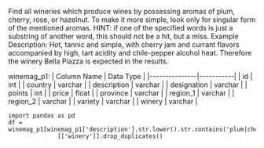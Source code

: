 Find all wineries which produce wines by possessing aromas of plum, cherry, rose, or hazelnut. To make it more simple, look only for singular form of the mentioned aromas. 
HINT: if one of the specified words is just a substring of another word, this should not be a hit, but a miss.
Example Description: Hot, tannic and simple, with cherry jam and currant flavors accompanied by high, tart acidity and chile-pepper alcohol heat.
Therefore the winery Bella Piazza is expected in the results.

winemag_p1:
| Column Name   | Data Type |
|---------------|-----------|
| id            | int       |
| country       | varchar   |
| description   | varchar   |
| designation   | varchar   |
| points        | int       |
| price         | float     |
| province      | varchar   |
| region_1      | varchar   |
| region_2      | varchar   |
| variety       | varchar   |
| winery        | varchar   |

```
import pandas as pd
df = winemag_p1[winemag_p1['description'].str.lower().str.contains('plum|cherry|rose|hazelnut')]
              [['winery']].drop_duplicates()
```
